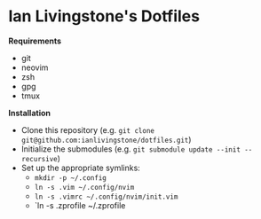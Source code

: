 Ian Livingstone's Dotfiles
========

**Requirements**

- git
- neovim
- zsh
- gpg
- tmux

**Installation**

- Clone this repository (e.g. `git clone git@github.com:ianlivingstone/dotfiles.git`)
- Initialize the submodules (e.g. `git submodule update --init --recursive`)
- Set up the appropriate symlinks:
  - `mkdir -p ~/.config`
  - `ln -s .vim ~/.config/nvim`
  - `ln -s .vimrc ~/.config/nvim/init.vim`
  - `ln -s .zprofile ~/.zprofile

